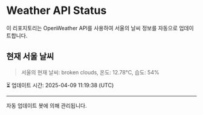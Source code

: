 
# Weather API Status

이 리포지토리는 OpenWeather API를 사용하여 서울의 날씨 정보를 자동으로 업데이트합니다.

## 현재 서울 날씨
> 서울의 현재 날씨: broken clouds, 온도: 12.78°C, 습도: 54%

⏳ 업데이트 시간: 2025-04-09 11:19:38 (UTC)

---
자동 업데이트 봇에 의해 관리됩니다.
